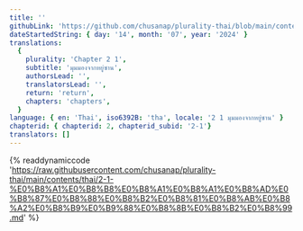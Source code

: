```yaml
---
title: ''
githubLink: 'https://github.com/chusanap/plurality-thai/blob/main/contents/thai/2-1-%E0%B8%A1%E0%B8%B8%E0%B8%A1%E0%B8%A1%E0%B8%AD%E0%B8%87%E0%B8%88%E0%B8%B2%E0%B8%81%E0%B8%AB%E0%B8%A2%E0%B8%B9%E0%B9%88%E0%B8%8B%E0%B8%B2%E0%B8%99.md'
dateStartedString: { day: '14', month: '07', year: '2024' }
translations:
  {
    plurality: 'Chapter 2 1',
    subtitle: 'มุมมองจากหยู่ซาน',
    authorsLead: '',
    translatorsLead: '',
    return: 'return',
    chapters: 'chapters',
  }
language: { en: 'Thai', iso6392B: 'tha', locale: '2 1 มุมมองจากหยู่ซาน' }
chapterid: { chapterid: 2, chapterid_subid: '2-1'}
translators: []
---
```

{% readdynamiccode 'https://raw.githubusercontent.com/chusanap/plurality-thai/main/contents/thai/2-1-%E0%B8%A1%E0%B8%B8%E0%B8%A1%E0%B8%A1%E0%B8%AD%E0%B8%87%E0%B8%88%E0%B8%B2%E0%B8%81%E0%B8%AB%E0%B8%A2%E0%B8%B9%E0%B9%88%E0%B8%8B%E0%B8%B2%E0%B8%99.md' %}